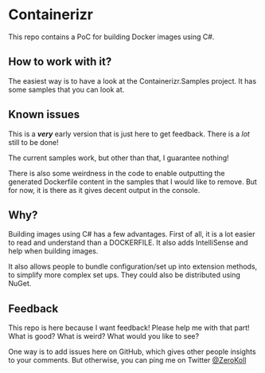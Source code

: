 # Containerizr

This repo contains a PoC for building Docker images using C#. 

## How to work with it?

The easiest way is to have a look at the Containerizr.Samples project. It has some samples that you can look at.

## Known issues

This is a ___very___ early version that is just here to get feedback. There is a _lot_ still to be done!

The current samples work, but other than that, I guarantee nothing!

There is also some weirdness in the code to enable outputting the generated Dockerfile content in the samples that I would like to remove. But for now, it is there as it gives decent output in the console.

## Why?

Building images using C# has a few advantages. First of all, it is a lot easier to read and understand than a DOCKERFILE. It also adds IntelliSense and help when building images.

It also allows people to bundle configuration/set up into extension methods, to simplify more complex set ups. They could also be distributed using NuGet. 

## Feedback

This repo is here because I want feedback! Please help me with that part! What is good? What is weird? What would you like to see? 

One way is to add issues here on GitHub, which gives other people insights to your comments. But otherwise, you can ping me on Twitter [@ZeroKoll](https://twitter.com/ZeroKoll)